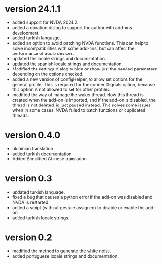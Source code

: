 # version 24.1.1

* added support for NVDA 2024.2.
* added a donation dialog to support the author with add-ons development.
* added turkish language.
* added an option to avoid patching NVDA functions. This can help to solve incompatibilities with some add-ons, but can affect the performance of audio devices.
* updated the locale strings and documentation.
* updated the spanish locale strings and documentation.
* Modified the settings dialog to hide or show just the needed parameters depending on the options checked.
* added a new version of configHelper, to allow set options for the general profile. This is required for the connectSignals option, because this option is not allowed to set for other profiles.
* modified the way of manage the waker thread. Now this thread is created when the add-on is imported, and if the add-on is disabled, the thread is not deleted, is just paused instead. This solves some issues when in some cases, NVDA failed to patch functions or duplicated threads.

# version 0.4.0

* ukrainian translation
* added turkish documentation.
* Added Simplified Chinese translation

# version 0.3

* updated turkish language.
* fixed a bug that causes a python error if the add-on was disabled and NVDA is restarted.
* added a script (without gesture assigned) to disable or enable the add-on
* added turkish locale strings.

# version 0.2

* modified the method to generate the white noise.
* added portuguese locale strings and documentation.
